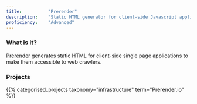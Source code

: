```yaml
---
title: 			"Prerender"
description: 	"Static HTML generator for client-side Javascript applications and websites."
proficiency:	"Advanced"
---
```


### What is it?
[Prerender](https://prerender.io/) generates static HTML for client-side single page applications to make them accessible to web crawlers.

### Projects
{{% categorised_projects taxonomy="infrastructure" term="Prerender.io" %}}